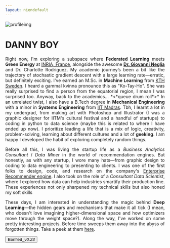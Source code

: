 ```yaml
---
layout: niendefault
---
```

![profileimg](/assets/profile_blur.jpg)
<h1 class="danny-boy">DANNY BOY</h1>
<p style="text-align: justify;"> Right now, I'm exploring a subspace where <strong>Federated Learning</strong> meets <strong>Green Energy</strong> at <a href="https://www.inria.fr/fr/centre-inria-universite-cote-azur" target="_blank">INRIA, France</a>, alongside the awesome <a href="http://www-sop.inria.fr/members/Giovanni.Neglia/" target="_blank"><strong>Dr. Giovanni Neglia</strong></a> and Dr. Charlotte Rodriguez. My academic journey’s been a bit like the trajectory of stochastic gradient descent with a large learning rate—erratic, but definitely exciting. I've earned an M.Sc. in <strong>Machine Learning</strong> from <a href="https://www.kth.se/" target="_blank">KTH Sweden</a>. I heard a gammal kvinna pronounce this as "Ko-Tay-Ho". She was really surprised to find a person from the equatorial region, I mean I was surprised too. Anyway, back to the academics... *<*queue drum roll*>* In an unrelated twist, I also have a B.Tech degree in <strong>Mechanical Engineering</strong> with a minor in <strong>Systems Engineering</strong> from <a href="https://www.iitm.ac.in/" target="_blank">IIT Madras</a>. Tbh, I learnt a lot in my undergrad, from making art with Photoshop and Illustrator (I was a graphic designer for IITM's cultural festival and a handful of startups) to coding in python to data science (maybe this is related to where I have ended up now). I prioritize leading a life that is a mix of logic, creativity, problem-solving, learning about different cultures and a lot of <strong>geeking</strong>. I am happy I developed the habit of exploring completely random things.</p>

<p style="text-align: justify;"> Before all this, I was living the startup life as a <em>Business Analytics Consultant</em> / <em>Data Miner</em> in the world of recommendation engines. But honestly, as with any startup, I wore many hats—from graphic design to coding to data engineering to presenting to clients. I was one of the first folks to design, code, and research on the company's <a href="https://crayondata.ai/the-future-of-ai/" target="_blank">Enterprise Recommender engine</a>. I also took on the role of a <em>Consultant Data Scientist</em>, where I explored how data can help industries smartify their production line. These experiences not only sharpened my technical skills but also honed my soft skills</p>

<p style="text-align: justify;"> These days, I am interested in understanding the magic behind <strong>Deep Learning</strong>—the hidden gears and mechanisms that make it all tick (I mean, who doesn't love imagining higher-dimensional space and how optimizers move through the weight space?). Along the way, I've worked on some pretty interesting projects. Before time sweeps them away into the abyss of forgotten things. Take a peek at them <a href="/notes">here</a>. </p>

<a href="/">
  <button>Borified_<em>v0.23</em></button>
</a>
